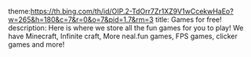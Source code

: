 theme:https://th.bing.com/th/id/OIP.2-TdOrr7Zr1XZ9V1wCcekwHaEo?w=265&h=180&c=7&r=0&o=7&pid=1.7&rm=3
title: Games for free!
description: Here is where we store all the fun games for you to play! We have Minecraft, Infinite craft, More neal.fun games, FPS games, clicker games and more!
